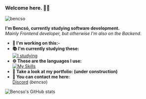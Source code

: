 ### Welcome here. 👋🏻
<p align="left"> <img src="https://komarev.com/ghpvc/?username=bencso&label=Views&color=151515&style=flat" alt="bencso" /> </p>

**I'm Bencsó, currently studying software development.** </br>
*Mainly Frontend developer, but otherwise I'm also on the Backend.*

- **💼 I'm working on this:-** </br>
- **📚 I'm currently studying these:** </br> [![I studying](https://skillicons.dev/icons?i=cs,laravel,nextjs&theme=dark)](https://skillicons.dev) </br>
- **⚙️ These are the languages I use:** </br> 
[![My Skills](https://skillicons.dev/icons?i=cs,js,python&theme=dark)](https://skillicons.dev)</br>
- **📄 Take a look at my portfolio: (under construction)** </br>
- **📧 You can contact me here:** </br> [Discord](https://discord.com) (*bencso*)

![Bencso's GitHub stats](https://github-readme-stats.vercel.app/api?username=bencso&show_icons=true&theme=dark#gh-dark-mode-only)

